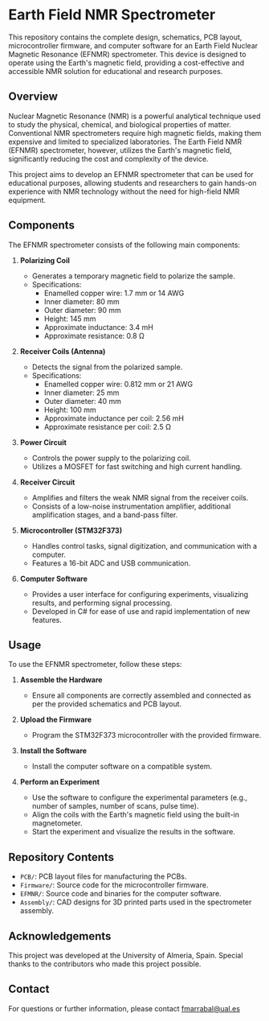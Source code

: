 # Earth Field NMR Spectrometer

This repository contains the complete design, schematics, PCB layout, microcontroller firmware, and computer software for an Earth Field Nuclear Magnetic Resonance (EFNMR) spectrometer. This device is designed to operate using the Earth's magnetic field, providing a cost-effective and accessible NMR solution for educational and research purposes.

## Overview

Nuclear Magnetic Resonance (NMR) is a powerful analytical technique used to study the physical, chemical, and biological properties of matter. Conventional NMR spectrometers require high magnetic fields, making them expensive and limited to specialized laboratories. The Earth Field NMR (EFNMR) spectrometer, however, utilizes the Earth's magnetic field, significantly reducing the cost and complexity of the device.

This project aims to develop an EFNMR spectrometer that can be used for educational purposes, allowing students and researchers to gain hands-on experience with NMR technology without the need for high-field NMR equipment.

## Components

The EFNMR spectrometer consists of the following main components:

1. **Polarizing Coil**
   - Generates a temporary magnetic field to polarize the sample.
   - Specifications:
     - Enamelled copper wire: 1.7 mm or 14 AWG
     - Inner diameter: 80 mm
     - Outer diameter: 90 mm
     - Height: 145 mm
     - Approximate inductance: 3.4 mH
     - Approximate resistance: 0.8 Ω

2. **Receiver Coils (Antenna)**
   - Detects the signal from the polarized sample.
   - Specifications:
     - Enamelled copper wire: 0.812 mm or 21 AWG
     - Inner diameter: 25 mm
     - Outer diameter: 40 mm
     - Height: 100 mm
     - Approximate inductance per coil: 2.56 mH
     - Approximate resistance per coil: 2.5 Ω

3. **Power Circuit**
   - Controls the power supply to the polarizing coil.
   - Utilizes a MOSFET for fast switching and high current handling.

4. **Receiver Circuit**
   - Amplifies and filters the weak NMR signal from the receiver coils.
   - Consists of a low-noise instrumentation amplifier, additional amplification stages, and a band-pass filter.

5. **Microcontroller (STM32F373)**
   - Handles control tasks, signal digitization, and communication with a computer.
   - Features a 16-bit ADC and USB communication.

6. **Computer Software**
   - Provides a user interface for configuring experiments, visualizing results, and performing signal processing.
   - Developed in C# for ease of use and rapid implementation of new features.

## Usage

To use the EFNMR spectrometer, follow these steps:

1. **Assemble the Hardware**
   - Ensure all components are correctly assembled and connected as per the provided schematics and PCB layout.

2. **Upload the Firmware**
   - Program the STM32F373 microcontroller with the provided firmware.

3. **Install the Software**
   - Install the computer software on a compatible system.

4. **Perform an Experiment**
   - Use the software to configure the experimental parameters (e.g., number of samples, number of scans, pulse time).
   - Align the coils with the Earth's magnetic field using the built-in magnetometer.
   - Start the experiment and visualize the results in the software.

## Repository Contents

- `PCB/`: PCB layout files for manufacturing the PCBs.
- `Firmware/`: Source code for the microcontroller firmware.
- `EFMNR/`: Source code and binaries for the computer software.
- `Assembly/`: CAD designs for 3D printed parts used in the spectrometer assembly.

## Acknowledgements

This project was developed at the University of Almeria, Spain. Special thanks to the contributors who made this project possible.

## Contact

For questions or further information, please contact fmarrabal@ual.es

